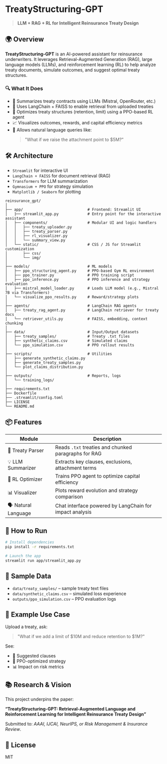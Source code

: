# TreatyStructuring-GPT

> **LLM + RAG + RL for Intelligent Reinsurance Treaty Design**  

## 🌍 Overview

**TreatyStructuring-GPT** is an AI-powered assistant for reinsurance underwriters. It leverages Retrieval-Augmented Generation (RAG), large language models (LLMs), and reinforcement learning (RL) to help analyze treaty documents, simulate outcomes, and suggest optimal treaty structures.

### 🔍 What It Does

- 📄 Summarizes treaty contracts using LLMs (Mistral, OpenRouter, etc.)
- 🧠 Uses LangChain + FAISS to enable retrieval from uploaded treaties
- 🤖 Optimizes treaty structures (retention, limit) using a PPO-based RL agent
- 📈 Visualizes outcomes, rewards, and capital efficiency metrics
- 💬 Allows natural language queries like:
  > "What if we raise the attachment point to $5M?"

## 🛠️ Architecture

- `Streamlit` for interactive UI
- `LangChain + FAISS` for document retrieval (RAG)
- `Transformers` for LLM summarization
- `Gymnasium + PPO` for strategy simulation
- `Matplotlib / Seaborn` for plotting

```
reinsurance_gpt/
│
├── app/                             # Frontend: Streamlit UI
│   ├── streamlit_app.py             # Entry point for the interactive assistant
│   ├── components/                  # Modular UI and logic handlers
│   │   ├── treaty_uploader.py
│   │   ├── treaty_parser.py
│   │   ├── rl_visualizer.py
│   │   └── summary_view.py
│   └── static/                      # CSS / JS for Streamlit customization
│       ├── css/
│       └── img/
│
├── models/                          # ML models
│   ├── ppo_structuring_agent.py     # PPO-based Gym RL environment
│   ├── ppo_trainer.py               # PPO training script
│   ├── ppo_inference.py             # PPO inference and strategy evaluation
│   ├── mistral_model_loader.py      # Loads LLM model (e.g., Mistral 7B via Transformers)
│   └── visualize_ppo_results.py     # Reward/strategy plots
│
├── agents/                          # LangChain RAG agents
│   ├── treaty_rag_agent.py          # LangChain retriever for treaty docs
│   └── retriever_utils.py           # FAISS, embedding, context chunking
│
├── data/                            # Input/Output datasets
│   ├── treaty_samples/              # Treaty .txt files
│   ├── synthetic_claims.csv         # Simulated claims
│   └── ppo_simulation.csv           # PPO rollout results
│
├── scripts/                         # Utilities
│   ├── generate_synthetic_claims.py
│   ├── generate_treaty_samples.py
│   └── plot_claims_distribution.py
│
├── outputs/                         # Reports, logs
│   └── training_logs/
│
├── requirements.txt
├── Dockerfile
├── .streamlit/config.toml
├── LICENSE
└── README.md                       
```

## 📦 Features

| Module              | Description                                                |
|---------------------|------------------------------------------------------------|
| 🧾 Treaty Parser     | Reads `.txt` treaties and chunked paragraphs for RAG       |
| 💡 LLM Summarizer    | Extracts key clauses, exclusions, attachment terms         |
| 🔁 RL Optimizer      | Trains PPO agent to optimize capital efficiency            |
| 📊 Visualizer        | Plots reward evolution and strategy comparison             |
| 🗣️ Natural Language  | Chat interface powered by LangChain for impact analysis    |

## 🚀 How to Run

```bash
# Install dependencies
pip install -r requirements.txt

# Launch the app
streamlit run app/streamlit_app.py
````

## 📁 Sample Data

* `data/treaty_samples/` – sample treaty text files
* `data/synthetic_claims.csv` – simulated loss experience
* `outputs/ppo_simulation.csv` – PPO evaluation logs

## 🧠 Example Use Case

Upload a treaty, ask:

> "What if we add a limit of \$10M and reduce retention to \$1M?"

See:

* 📘 Suggested clauses
* 🎯 PPO-optimized strategy
* 📊 Impact on risk metrics

## 📚 Research & Vision

This project underpins the paper:

**“TreatyStructuring-GPT: Retrieval-Augmented Language and Reinforcement Learning for Intelligent Reinsurance Treaty Design”**

Submitted to: *AAAI, IJCAI, NeurIPS, or Risk Management & Insurance Review*.

## 📜 License

MIT

